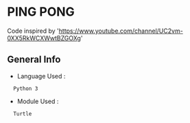 # PING PONG 
Code inspired by 'https://www.youtube.com/channel/UC2vm-0XX5RkWCXWwtBZGOXg'

## General Info

* Language Used :
```
  Python 3
```

* Module Used :
```
  Turtle
```
